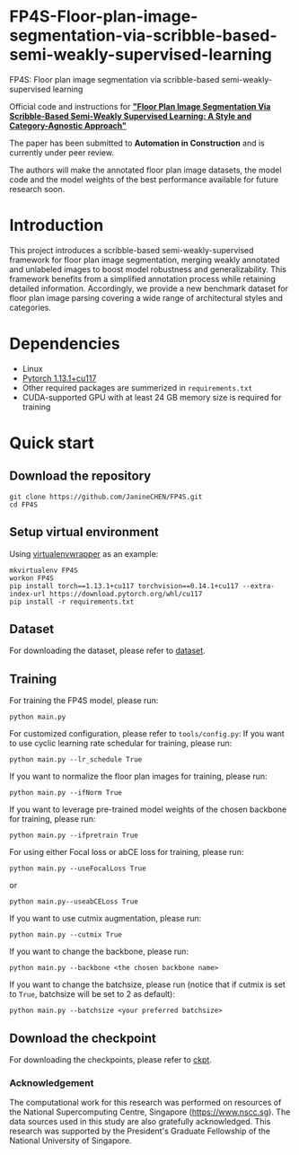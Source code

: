 # FP4S-Floor-plan-image-segmentation-via-scribble-based-semi-weakly-supervised-learning
FP4S: Floor plan image segmentation via scribble-based semi-weakly-supervised learning

Official code and instructions for [**"Floor Plan Image Segmentation Via Scribble-Based Semi-Weakly Supervised Learning: A Style and Category-Agnostic Approach"**](https://papers.ssrn.com/sol3/papers.cfm?abstract_id=4727643)

The paper has been submitted to **Automation in Construction** and is currently under peer review.

The authors will make the annotated floor plan image datasets, the model code and the model weights of the best performance available for future research soon.

# Introduction
This project introduces a scribble-based semi-weakly-supervised framework for floor plan image segmentation, merging weakly annotated and unlabeled images to boost model robustness and generalizability. This framework benefits from a simplified annotation process while retaining detailed information. Accordingly, we provide a new benchmark dataset for floor plan image parsing covering a wide range of architectural styles and categories.

# Dependencies
- Linux
- [Pytorch 1.13.1+cu117](https://pytorch.org/get-started/previous-versions/#v1131)
- Other required packages are summerized in `requirements.txt`
- CUDA-supported GPU with at least 24 GB memory size is required for training

# Quick start
## Download the repository
```
git clone https://github.com/JanineCHEN/FP4S.git
cd FP4S
```
## Setup virtual environment
Using [virtualenvwrapper](https://virtualenvwrapper.readthedocs.io/en/latest/index.html) as an example:
```
mkvirtualenv FP4S
workon FP4S
pip install torch==1.13.1+cu117 torchvision==0.14.1+cu117 --extra-index-url https://download.pytorch.org/whl/cu117
pip install -r requirements.txt
```
## Dataset
For downloading the dataset, please refer to <a href="https://github.com/JanineCHEN/FP4S/tree/main/dataset">dataset</a>.


## Training
For training the FP4S model, please run:
```
python main.py
```
For customized configuration, please refer to `tools/config.py`:
If you want to use cyclic learning rate schedular for training, please run:
```
python main.py --lr_schedule True
```
If you want to normalize the floor plan images for training, please run:
```
python main.py --ifNorm True
```
If you want to leverage pre-trained model weights of the chosen backbone for training, please run:
```
python main.py --ifpretrain True
```
For using either Focal loss or abCE loss for training, please run:
```
python main.py --useFocalLoss True
```
or
```
python main.py--useabCELoss True
```

If you want to use cutmix augmentation, please run:
```
python main.py --cutmix True
```
If you want to change the backbone, please run:
```
python main.py --backbone <the chosen backbone name>
```
If you want to change the batchsize, please run (notice that if cutmix is set to `True`, batchsize will be set to 2 as default):
```
python main.py --batchsize <your preferred batchsize>
```

## Download the checkpoint
For downloading the checkpoints, please refer to <a href="https://github.com/JanineCHEN/FP4S/tree/main/ckpt">ckpt</a>.

### Acknowledgement
The computational work for this research was performed on resources of the National Supercomputing Centre, Singapore (https://www.nscc.sg). The data sources used in this study are also gratefully acknowledged. This research was supported by the President's Graduate Fellowship of the National University of Singapore.
